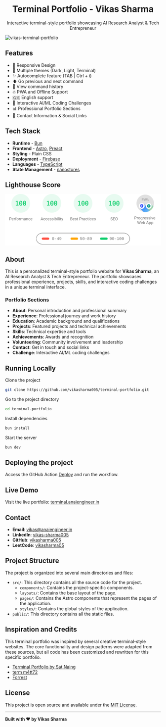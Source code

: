 <h1 align="center">
  Terminal Portfolio - Vikas Sharma
</h1>

<p align="center">
    Interactive terminal-style portfolio showcasing AI Research Analyst & Tech Entrepreneur
</p>

![vikas-terminal-portfolio](docs/terminal.anaiengineer.in.webp)

## Features

- 📱 Responsive Design
- 🎨 Multiple themes (Dark, Light, Terminal)
- ✨ Autocomplete feature (TAB | Ctrl + i)
- ⬆️ Go previous and next command
- 📖 View command history
- 🔥 PWA and Offline Support
- 🇬🇧 English support
- 🤖 Interactive AI/ML Coding Challenges
- 📊 Professional Portfolio Sections
- 🎯 Contact Information & Social Links

## Tech Stack

- **Runtime** - [Bun](https://bun.sh)
- **Frontend** - [Astro](https://astro.build/), [Preact](https://preactjs.com/)
- **Styling** - Plain CSS
- **Deployment** - [Firebase](https://firebase.google.com/)
- **Languages** - [TypeScript](https://www.typescriptlang.org/)
- **State Management** - [nanostores](https://github.com/nanostores/nanostores)

## Lighthouse Score

![lighthouse.webp](docs/lighthouse-result.svg)

## About

This is a personalized terminal-style portfolio website for **Vikas Sharma**, an AI Research Analyst & Tech Entrepreneur. The portfolio showcases professional experience, projects, skills, and interactive coding challenges in a unique terminal interface.

### Portfolio Sections
- **About**: Personal introduction and professional summary
- **Experience**: Professional journey and work history
- **Education**: Academic background and qualifications
- **Projects**: Featured projects and technical achievements
- **Skills**: Technical expertise and tools
- **Achievements**: Awards and recognition
- **Volunteering**: Community involvement and leadership
- **Contact**: Get in touch and social links
- **Challenge**: Interactive AI/ML coding challenges

## Running Locally

Clone the project

```bash
git clone https://github.com/vikasharma005/terminal-portfolio.git
```

Go to the project directory

```bash
cd terminal-portfolio
```

Install dependencies

```bash
bun install
```

Start the server

```bash
bun dev
```

## Deploying the project

Access the GitHub Action [Deploy](https://github.com/vikasharma005/terminal-portfolio/actions/workflows/deploy.yml) and run the workflow.

## Live Demo

Visit the live portfolio: [terminal.anaiengineer.in](https://terminal.anaiengineer.in)

## Contact

- **Email**: vikas@anaiengineer.in
- **LinkedIn**: [vikas-sharma005](https://www.linkedin.com/in/vikas-sharma005/)
- **GitHub**: [vikasharma005](https://github.com/vikasharma005)
- **LeetCode**: [vikasharma05](https://leetcode.com/u/vikasharma05/)

## Project Structure

The project is organized into several main directories and files:

- `src/`: This directory contains all the source code for the project.
  - `components/`: Contains the project-specific components.
  - `layouts/`: Contains the base layout of the page.
  - `pages/`: Contains the Astro components that represent the pages of the application.
  - `styles/`: Contains the global styles of the application.
- `public/`: This directory contains all the static files.

## Inspiration and Credits

This terminal portfolio was inspired by several creative terminal-style websites. The core functionality and design patterns were adapted from these sources, but all code has been customized and rewritten for this specific portfolio.

- [Terminal Portfolio by Sat Naing](https://terminal.satnaing.dev/)
- [term m4tt72](https://term.m4tt72.com/)
- [Forrest](https://fkcodes.com/)

## License

This project is open source and available under the [MIT License](LICENSE).

---

**Built with ❤️ by Vikas Sharma**
